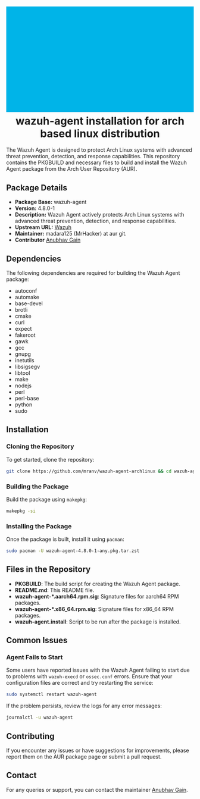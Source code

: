 <h1 align="center">
<br>
<img src=assets/morph_2.gif>
<br>
<strong>wazuh-agent installation for arch based linux distribution</strong>
</h1>

The Wazuh Agent is designed to protect Arch Linux systems with advanced threat prevention, detection, and response capabilities. This repository contains the PKGBUILD and necessary files to build and install the Wazuh Agent package from the Arch User Repository (AUR).

## Package Details

- **Package Base:** wazuh-agent
- **Version:** 4.8.0-1
- **Description:** Wazuh Agent actively protects Arch Linux systems with advanced threat prevention, detection, and response capabilities.
- **Upstream URL:** [Wazuh](https://wazuh.com/)
- **Maintainer:** madara125 (MrHacker) at aur git.
- **Contributor** [Anubhav Gain](https://mranv.github.io)

## Dependencies

The following dependencies are required for building the Wazuh Agent package:

- autoconf
- automake
- base-devel
- brotli
- cmake
- curl
- expect
- fakeroot
- gawk
- gcc
- gnupg
- inetutils
- libsigsegv
- libtool
- make
- nodejs
- perl
- perl-base
- python
- sudo

## Installation

### Cloning the Repository

To get started, clone the repository:

```bash
git clone https://github.com/mranv/wazuh-agent-archlinux && cd wazuh-agent-archlinux
```

### Building the Package

Build the package using `makepkg`:

```bash
makepkg -si
```

### Installing the Package

Once the package is built, install it using `pacman`:

```bash
sudo pacman -U wazuh-agent-4.8.0-1-any.pkg.tar.zst
```

## Files in the Repository

- **PKGBUILD**: The build script for creating the Wazuh Agent package.
- **README.md**: This README file.
- **wazuh-agent-\*.aarch64.rpm.sig**: Signature files for aarch64 RPM packages.
- **wazuh-agent-\*.x86_64.rpm.sig**: Signature files for x86_64 RPM packages.
- **wazuh-agent.install**: Script to be run after the package is installed.

## Common Issues

### Agent Fails to Start

Some users have reported issues with the Wazuh Agent failing to start due to problems with `wazuh-execd` or `ossec.conf` errors. Ensure that your configuration files are correct and try restarting the service:

```bash
sudo systemctl restart wazuh-agent
```

If the problem persists, review the logs for any error messages:

```bash
journalctl -u wazuh-agent
```

## Contributing

If you encounter any issues or have suggestions for improvements, please report them on the AUR package page or submit a pull request.

## Contact

For any queries or support, you can contact the maintainer [Anubhav Gain](https://mranv.github.io).
